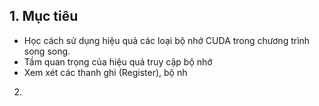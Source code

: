 ## 1. Mục tiêu
- Học cách sử dụng hiệu quả các loại bộ nhớ CUDA trong chương trình song song.
- Tầm quan trọng của hiệu quả truy cập bộ nhớ
- Xem xét các thanh ghi (Register), bộ nh
2. 
   